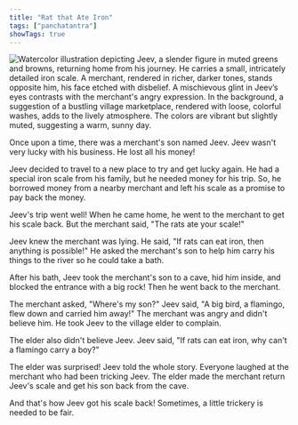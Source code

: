 ```yaml
---
title: "Rat that Ate Iron"
tags: ["panchatantra"]
showTags: true
---
```


![Watercolor illustration depicting Jeev, a slender figure in muted greens and browns, returning home from his journey.  He carries a small, intricately detailed iron scale.  A merchant, rendered in richer, darker tones, stands opposite him, his face etched with disbelief.  A mischievous glint in Jeev’s eyes contrasts with the merchant's angry expression.  In the background, a suggestion of a bustling village marketplace, rendered with loose, colorful washes, adds to the lively atmosphere.  The colors are vibrant but slightly muted, suggesting a warm, sunny day.](/images/image_panchatantra-rat-that-ate-iron1.png)


Once upon a time, there was a merchant's son named Jeev.  Jeev wasn't very lucky with his business. He lost all his money! 

Jeev decided to travel to a new place to try and get lucky again. He had a special iron scale from his family, but he needed money for his trip. So, he borrowed money from a nearby merchant and left his scale as a promise to pay back the money. 

Jeev's trip went well! When he came home, he went to the merchant to get his scale back. But the merchant said, "The rats ate your scale!" 

Jeev knew the merchant was lying. He said, "If rats can eat iron, then anything is possible!"  He asked the merchant's son to help him carry his things to the river so he could take a bath. 

After his bath, Jeev took the merchant's son to a cave, hid him inside, and blocked the entrance with a big rock! Then he went back to the merchant. 

The merchant asked, "Where's my son?" Jeev said, "A big bird, a flamingo, flew down and carried him away!"  The merchant was angry and didn't believe him.  He took Jeev to the village elder to complain. 

The elder also didn't believe Jeev.  Jeev said, "If rats can eat iron, why can't a flamingo carry a boy?"  

The elder was surprised! Jeev told the whole story. Everyone laughed at the merchant who had been tricking Jeev. The elder made the merchant return Jeev's scale and get his son back from the cave. 

And that's how Jeev got his scale back!  Sometimes, a little trickery is needed to be fair.
